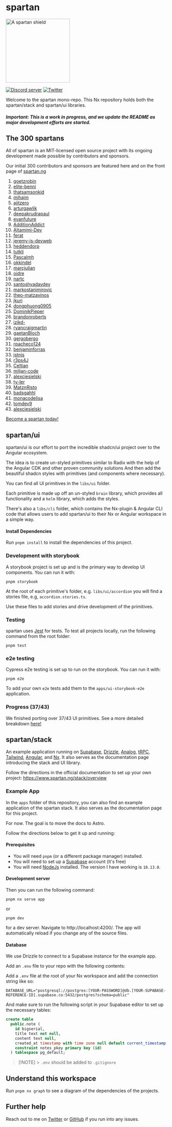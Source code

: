 # spartan

<a href="https://spartan.ng" target="_blank">
<img alt="A spartan shield" width="200px" src="./spartan.svg" title="Spartan logo"/>
</a>

[![Discord server](https://dcbadge.vercel.app/api/server/EqHnxQ4uQr?style=flat-square)](https://discord.gg/EqHnxQ4uQr) [![Twitter](https://img.shields.io/twitter/follow/goetzrobin?color=%23DD0031&style=flat-square)](https://twitter.com/goetzrobin)

Welcome to the spartan mono-repo. This Nx repository holds both the
spartan/stack and spartan/ui libraries.

##### Important: This is a work in progress, and we update the README as major development efforts are started.

## The 300 spartans

All of spartan is an MIT-licensed open source project with its ongoing development made possible by contributors and sponsors.

Our initial 300 contributors and sponsors are featured here and on the front page of [spartan.ng](https://spartan.ng)

1. [goetzrobin](https://github.com/goetzrobin)
2. [elite-benni](https://github.com/elite-benni)
3. [thatsamsonkid](https://github.com/thatsamsonkid)
4. [mihajm](https://github.com/mihajm)
5. [ajitzero](https://github.com/ajitzero)
6. [arturgawlik](https://github.com/arturgawlik)
7. [deepakrudrapaul](https://github.com/deepakrudrapaul)
8. [evanfuture](https://github.com/evanfuture)
9. [AdditionAddict](https://github.com/AdditionAddict)
10. [Altamimi-Dev](https://github.com/Altamimi-Dev)
11. [ferat](https://github.com/ferat)
12. [jeremy-js-devweb](https://github.com/jeremy-js-devweb)
13. [heddendorp](https://github.com/heddendorp)
14. [tutkli](https://github.com/tutkli)
15. [Pascalmh](https://github.com/Pascalmh)
16. [okkindel](https://github.com/okkindel)
17. [marcjulian](https://github.com/marcjulian)
18. [oidre](https://github.com/oidre)
19. [nartc](https://github.com/nartc)
20. [santoshyadavdev](https://github.com/santoshyadavdev)
21. [markostanimirovic](https://github.com/markostanimirovic)
22. [theo-matzavinos](https://github.com/theo-matzavinos)
23. [jkuri](https://github.com/jkuri)
24. [dongphuong0905](https://github.com/dongphuong0905)
25. [DominikPieper](https://github.com/DominikPieper)
26. [brandonroberts](https://github.com/brandonroberts)
27. [izikd-](https://github.com/izikd-)
28. [ryancraigmartin](https://github.com/ryancraigmartin)
29. [gaetanBloch](https://github.com/gaetanBloch)
30. [gergobergo](https://github.com/gergobergo)
31. [rpacheco124](https://github.com/rpacheco124)
32. [benjaminforras](https://github.com/benjaminforras)
33. [jstnjs](https://github.com/jstnjs)
34. [r3ps4J](https://github.com/r3ps4J)
35. [Celtian](https://github.com/Celtian)
36. [miljan-code](https://github.com/miljan-code)
37. [alexciesielski](https://github.com/alexciesielski)
38. [ty-ler](https://github.com/ty-ler)
39. [MatznRisto](https://github.com/MatznRisto)
40. [badsgahhl](https://github.com/badsgahhl)
41. [monacodelisa](https://github.com/monacodelisa)
42. [tomdev9](https://github.com/tomdev9)
43. [alexciesielski](https://github.com/alexciesielski)

[Become a spartan today!](https://github.com/sponsors/goetzrobin)

## spartan/ui

spartan/ui is our effort to port the incredible shadcn/ui project over to the Angular ecosystem.

The idea is to create un-styled primitives similar to Radix with the help of the Angular CDK and other proven community solutions
And then add the beautiful shadcn styles with primitives (and components where necessary).

You can find all UI primitives in the `libs/ui` folder.

Each primitive is made up off an un-styled `brain` library, which provides all functionality and a `helm` library, which adds the styles.

There's also a `libs/cli` folder, which contains the Nx-plugin & Angular CLI code that allows users to add spartan/ui to their Nx or Angular workspace in a simple way.

#### Install Dependencies

Run `pnpm install` to install the dependencies of this project.

### Development with storybook

A storybook project is set up and is the primary way to develop UI components. You can run it with:

```
pnpm storybook
```

At the root of each primitive's folder, e.g. `libs/ui/accordion` you will find a stories file, e.g, `accordion.stories.ts`.

Use these files to add stories and drive development of the primitives.

### Testing

spartan uses [Jest](https://jestjs.io) for tests. To test all projects locally, run the following command from the root
folder:

```shell
pnpm test
```

### e2e testing

Cypress e2e testing is set up to run on the storybook. You can run it with:

```
pnpm e2e
```

To add your own `e2e` tests add them to the `apps/ui-storybook-e2e` application.

### Progress (37/43)

We finished porting over 37/43 UI primitives. See a more detailed breakdown [here!](./libs/ui/README.md)

## spartan/stack

An example application running
on [Supabase](https://supabase.com/), [Drizzle](https://orm.drizzle.team/), [Analog](https://analogjs.org/),
[tRPC](https://trpc.io/), [Tailwind](https://tailwindcss.com/), [Angular](https://angular.io/),
and [Nx](https://nx.dev/). It also serves as the documentation page introducing the stack and UI library.

Follow the directions in the official documentation to set up your own project:
https://www.spartan.ng/stack/overview

### Example App

In the `apps` folder of this repository, you can also find an example application of the spartan stack.
It also serves as the documentation page for this project.

For now. The goal is to move the docs to Astro.

Follow the directions below to get it up and running:

#### Prerequisites

- You will need `pnpm` (or a different package manager) installed.
- You will need to set up a [Supabase](https://supabase.com/) account (it's free)
- You will need [NodeJs](https://nodejs.org/en) installed. The version I have working is `18.13.0`.

#### Development server

Then you can run the following command:

```shell
pnpm nx serve app
```

or

```shell
pnpm dev
```

for a dev server. Navigate to http://localhost:4200/. The app will automatically reload
if you change any of the source files.

#### Database

We use Drizzle to connect to a Supabase instance for the example app.

Add an `.env` file to your repo with the following contents:

Add a `.env` file at the root of your Nx workspace and add the connection string like so:

```
DATABASE_URL="postgresql://postgres:[YOUR-PASSWORD]@db.[YOUR-SUPABASE-REFERENCE-ID].supabase.co:5432/postgres?schema=public"
```

And make sure to run the following script in your Supabase editor to set up the necessary tables:

```sql
create table
  public.note (
    id bigserial,
    title text not null,
    content text null,
    created_at timestamp with time zone null default current_timestamp,
    constraint notes_pkey primary key (id)
  ) tablespace pg_default;
```

> [!NOTE] > `.env` should be added to `.gitignore`

## Understand this workspace

Run `pnpm nx graph` to see a diagram of the dependencies of the projects.

## Further help

Reach out to me on [Twitter](https://twitter.com/goetzrobin/) or [GitHub](https://github.com/goetzrobin) if you run into
any issues.
